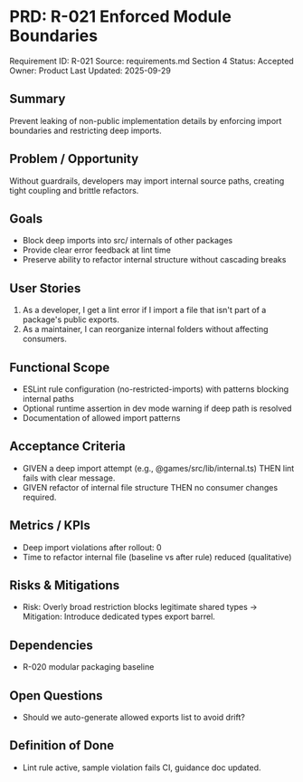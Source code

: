 # PRD: R-021 Enforced Module Boundaries

Requirement ID: R-021
Source: requirements.md Section 4
Status: Accepted
Owner: Product
Last Updated: 2025-09-29

## Summary

Prevent leaking of non-public implementation details by enforcing import boundaries and restricting deep imports.

## Problem / Opportunity

Without guardrails, developers may import internal source paths, creating tight coupling and brittle refactors.

## Goals

- Block deep imports into src/ internals of other packages
- Provide clear error feedback at lint time
- Preserve ability to refactor internal structure without cascading breaks

## User Stories

1. As a developer, I get a lint error if I import a file that isn't part of a package's public exports.
2. As a maintainer, I can reorganize internal folders without affecting consumers.

## Functional Scope

- ESLint rule configuration (no-restricted-imports) with patterns blocking internal paths
- Optional runtime assertion in dev mode warning if deep path is resolved
- Documentation of allowed import patterns

## Acceptance Criteria

- GIVEN a deep import attempt (e.g., @games/src/lib/internal.ts) THEN lint fails with clear message.
- GIVEN refactor of internal file structure THEN no consumer changes required.

## Metrics / KPIs

- Deep import violations after rollout: 0
- Time to refactor internal file (baseline vs after rule) reduced (qualitative)

## Risks & Mitigations

- Risk: Overly broad restriction blocks legitimate shared types → Mitigation: Introduce dedicated types export barrel.

## Dependencies

- R-020 modular packaging baseline

## Open Questions

- Should we auto-generate allowed exports list to avoid drift?

## Definition of Done

- Lint rule active, sample violation fails CI, guidance doc updated.
